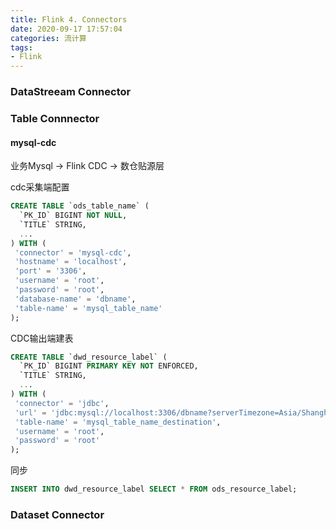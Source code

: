 ```yaml
---
title: Flink 4. Connectors
date: 2020-09-17 17:57:04
categories: 流计算
tags: 
- Flink
---
```


### DataStreeam Connector

### Table Connnector

#### mysql-cdc

业务Mysql -> Flink CDC -> 数仓贴源层

cdc采集端配置

```SQL
CREATE TABLE `ods_table_name` (
  `PK_ID` BIGINT NOT NULL,
  `TITLE` STRING,
  ...
) WITH (
 'connector' = 'mysql-cdc',
 'hostname' = 'localhost',
 'port' = '3306',
 'username' = 'root',
 'password' = 'root',
 'database-name' = 'dbname',
 'table-name' = 'mysql_table_name'
);
```

CDC输出端建表

```SQL
CREATE TABLE `dwd_resource_label` (
  `PK_ID` BIGINT PRIMARY KEY NOT ENFORCED,
  `TITLE` STRING,
  ...
) WITH (
 'connector' = 'jdbc',
 'url' = 'jdbc:mysql://localhost:3306/dbname?serverTimezone=Asia/Shanghai&useUnicode=true&characterEncoding=UTF-8',
 'table-name' = 'mysql_table_name_destination',
 'username' = 'root',
 'password' = 'root'
);
```

同步

```SQL
INSERT INTO dwd_resource_label SELECT * FROM ods_resource_label;
```

### Dataset Connector

